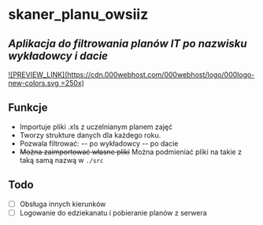 # skaner_planu_owsiiz
## _Aplikacja do filtrowania planów IT po nazwisku wykładowcy i dacie_


[![PREVIEW_LINK](https://cdn.000webhost.com/000webhost/logo/000logo-new-colors.svg =250x)](https://alkasdlkm12lklads.000webhostapp.com/src/)

## Funkcje

- Importuje pliki .xls z uczelnianym planem zajęć
- Tworzy strukture danych dla każdego roku.
- Pozwala filtrować: 
-- po wykładowcy
-- po dacie
- ~~Można zaimportować własne pliki~~ Można podmieniać pliki na takie z taką samą nazwą w ``./src``


## Todo
 - [ ] Obsługa innych kierunków
 - [ ] Logowanie do edziekanatu i pobieranie planów z serwera